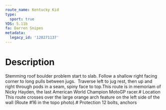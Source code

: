 ```yaml
---
route_name: Kentucky Kid
type:
  sport: true
YDS: 5.11b
fa: Darren Snipes
metadata:
  legacy_id: '120271137'
---
```

# Description
Stemming roof boulder problem start to slab. Follow a shallow right facing corner to long pulls between jugs.  Traverse left to jug rest, then up and right through pods in a seam, spiny face to top.This route is in memoriam of Nicky Hayden, the last American World Champion MotoGP racer.# Location
This route crosses over the large orange arch feature on the left side of the wall (Route #16 in the topo photo).# Protection
12 bolts, anchors